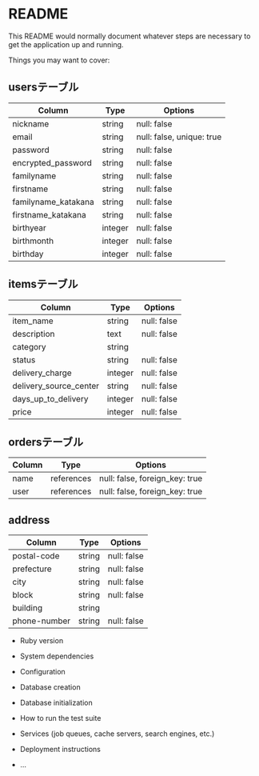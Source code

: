 # README

This README would normally document whatever steps are necessary to get the
application up and running.

Things you may want to cover:

## usersテーブル
|Column|Type|Options|
|-------------------|--------|-------------------------|
|nickname           |string  |null: false              |
|email              |string  |null: false, unique: true|
|password           |string  |null: false              |
|encrypted_password |string  |null: false              |
|familyname         |string  |null: false              |
|firstname          |string  |null: false              |
|familyname_katakana|string  |null: false              |
|firstname_katakana |string  |null: false              |
|birthyear          |integer |null: false              |
|birthmonth         |integer |null: false              |
|birthday           |integer |null: false              |

## itemsテーブル
|Column|Type|Options|
|-----------------------|-------|-------|
|item_name              |string |null: false|
|description            |text   |null: false|
|category               |string |           |
|status                 |string |null: false|
|delivery_charge        |integer|null: false|
|delivery_source_center |string |null: false|
|days_up_to_delivery    |integer|null: false|
|price                  |integer|null: false|

## ordersテーブル
|Column|Type      |Options                       |
|------|----------|------------------------------|
|name  |references|null: false, foreign_key: true|
|user  |references|null: false, foreign_key: true|


## address
|Column       |Type    |Options    |
|-------------|--------|-----------|
|postal-code  |string  |null: false|
|prefecture   |string  |null: false|
|city         |string  |null: false|
|block        |string  |null: false|
|building     |string  |           |
|phone-number |string  |null: false|


* Ruby version

* System dependencies

* Configuration

* Database creation

* Database initialization

* How to run the test suite

* Services (job queues, cache servers, search engines, etc.)

* Deployment instructions

* ...
